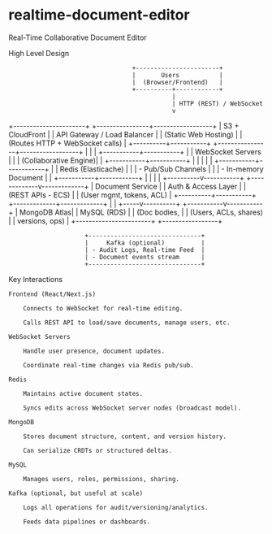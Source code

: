 # realtime-document-editor
Real-Time Collaborative Document Editor

High Level Design

                                      +-----------------------+
                                      |       Users           |
                                      |  (Browser/Frontend)   |
                                      +----------+------------+
                                                 |
                                                 | HTTP (REST) / WebSocket
                                                 v
+----------------------+        +----------------+------------------+
|   S3 + CloudFront    |        |       API Gateway / Load Balancer |
| (Static Web Hosting) |        |   (Routes HTTP + WebSocket calls) |
+----------+-----------+        +----------------+------------------+
           |                                    |
           |                        +-----------+-----------+
           |                        |     WebSocket Servers  |
           |                        |  (Collaborative Engine)|
           |                        +-----------+-----------+
           |                                    |
           |                                    |
           |                        +-----------+------------+
           |                        |   Redis (Elasticache)  |
           |                        |  - Pub/Sub Channels    |
           |                        |  - In-memory Document  |
           |                        +-----------+------------+
           |                                    |
           |                                    |
+----------v-----------+         +-------------v-------------+
|   Document Service   |         |     Auth & Access Layer   |
|  (REST APIs - ECS)   |         |  (User mgmt, tokens, ACL) |
+----------+-----------+         +-------------+-------------+
           |                                     |
     +-----v----------+              +-----------v-----------+
     |   MongoDB Atlas|              |     MySQL (RDS)       |
     | (Doc bodies,    |              | (Users, ACLs, shares) |
     |  versions, ops) |              +-----------------------+
     +-----------------+

                         +-------------------------------+
                         |     Kafka (optional)          |
                         | - Audit Logs, Real-time Feed  |
                         | - Document events stream      |
                         +-------------------------------+

Key Interactions

    Frontend (React/Next.js)

        Connects to WebSocket for real-time editing.

        Calls REST API to load/save documents, manage users, etc.

    WebSocket Servers

        Handle user presence, document updates.

        Coordinate real-time changes via Redis pub/sub.

    Redis

        Maintains active document states.

        Syncs edits across WebSocket server nodes (broadcast model).

    MongoDB

        Stores document structure, content, and version history.

        Can serialize CRDTs or structured deltas.

    MySQL

        Manages users, roles, permissions, sharing.

    Kafka (optional, but useful at scale)

        Logs all operations for audit/versioning/analytics.

        Feeds data pipelines or dashboards.

